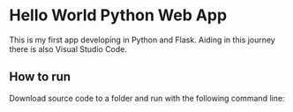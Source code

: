 # Hello World Python Web App
This is my first app developing in Python and Flask. Aiding in this journey there is also Visual Studio Code.

## How to run
Download source code to a folder and run with the following command line:
